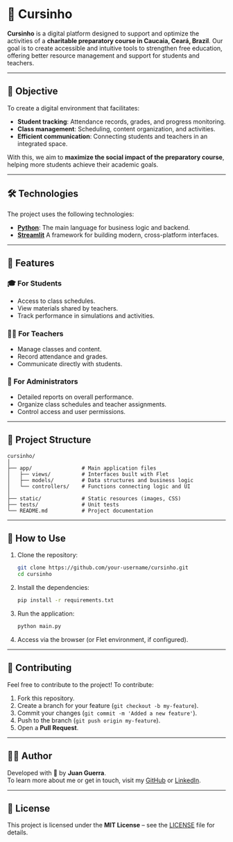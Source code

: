 # 📘 Cursinho  

**Cursinho** is a digital platform designed to support and optimize the activities of a **charitable preparatory course in Caucaia, Ceará, Brazil**. Our goal is to create accessible and intuitive tools to strengthen free education, offering better resource management and support for students and teachers.

---

## 🎯 Objective  

To create a digital environment that facilitates:  
- **Student tracking**: Attendance records, grades, and progress monitoring.  
- **Class management**: Scheduling, content organization, and activities.  
- **Efficient communication**: Connecting students and teachers in an integrated space.  

With this, we aim to **maximize the social impact of the preparatory course**, helping more students achieve their academic goals.

---

## 🛠️ Technologies  

The project uses the following technologies:  

- **[Python](https://www.python.org/)**: The main language for business logic and backend.  
- **[Streamlit](https://streamlit.io/)** A framework for building modern, cross-platform interfaces.  

---

## 🚀 Features  

### 🎓 For Students  
- Access to class schedules.  
- View materials shared by teachers.  
- Track performance in simulations and activities.  

### 🧑‍🏫 For Teachers  
- Manage classes and content.  
- Record attendance and grades.  
- Communicate directly with students.  

### 🏫 For Administrators  
- Detailed reports on overall performance.  
- Organize class schedules and teacher assignments.  
- Control access and user permissions.

---

## 📂 Project Structure  

```
cursinho/
│
├── app/                # Main application files
│   ├── views/          # Interfaces built with Flet
│   ├── models/         # Data structures and business logic
│   └── controllers/    # Functions connecting logic and UI
│
├── static/             # Static resources (images, CSS)
├── tests/              # Unit tests
└── README.md           # Project documentation
```

---

## 🌟 How to Use  

1. Clone the repository:  
   ```bash
   git clone https://github.com/your-username/cursinho.git
   cd cursinho
   ```

2. Install the dependencies:  
   ```bash
   pip install -r requirements.txt
   ```

3. Run the application:  
   ```bash
   python main.py
   ```

4. Access via the browser (or Flet environment, if configured).  

---

## 🤝 Contributing  

Feel free to contribute to the project! To contribute:  
1. Fork this repository.  
2. Create a branch for your feature (`git checkout -b my-feature`).  
3. Commit your changes (`git commit -m 'Added a new feature'`).  
4. Push to the branch (`git push origin my-feature`).  
5. Open a **Pull Request**.  

---

## 🧑‍💻 Author  

Developed with 💙 by **Juan Guerra**.  
To learn more about me or get in touch, visit my [GitHub](https://github.com/your-username) or [LinkedIn](https://linkedin.com/in/silveirinhajuan).

---

## 📜 License  

This project is licensed under the **MIT License** – see the [LICENSE](./LICENSE) file for details.
